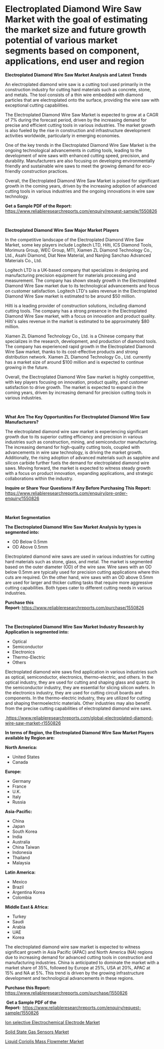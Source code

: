 <p><h1>Electroplated Diamond Wire Saw Market with the goal of estimating the market size and future growth potential of various market segments based on component, applications, end user and region</h1></p><p><strong>Electroplated Diamond Wire Saw Market Analysis and Latest Trends</strong></p>
<p><p>An electroplated diamond wire saw is a cutting tool used primarily in the construction industry for cutting hard materials such as concrete, stone, and metals. The tool consists of a thin wire embedded with diamond particles that are electroplated onto the surface, providing the wire saw with exceptional cutting capabilities.</p><p>The Electroplated Diamond Wire Saw Market is expected to grow at a CAGR of 7% during the forecast period, driven by the increasing demand for precise and efficient cutting tools in various industries. The market growth is also fueled by the rise in construction and infrastructure development activities worldwide, particularly in emerging economies.</p><p>One of the key trends in the Electroplated Diamond Wire Saw Market is the ongoing technological advancements in cutting tools, leading to the development of wire saws with enhanced cutting speed, precision, and durability. Manufacturers are also focusing on developing environmentally friendly and sustainable wire saws to meet the growing demand for eco-friendly construction practices.</p><p>Overall, the Electroplated Diamond Wire Saw Market is poised for significant growth in the coming years, driven by the increasing adoption of advanced cutting tools in various industries and the ongoing innovations in wire saw technology.</p></p>
<p><strong>Get a Sample PDF of the Report:&nbsp;</strong> <a href="https://www.reliableresearchreports.com/enquiry/request-sample/1550826">https://www.reliableresearchreports.com/enquiry/request-sample/1550826</a></p>
<p>&nbsp;</p>
<p><strong>Electroplated Diamond Wire Saw Major Market Players</strong></p>
<p><p>In the competitive landscape of the Electroplated Diamond Wire Saw Market, some key players include Logitech LTD, Hilti, ICS Diamond Tools, Morimura Group, WEC Group, MTI, Xiamen ZL Diamond Technology Co., Ltd., Asahi Diamond, Diat New Material, and Nanjing Sanchao Advanced Materials Co., Ltd.</p><p>Logitech LTD is a UK-based company that specializes in designing and manufacturing precision equipment for materials processing and measurement. The company has shown steady growth in the Electroplated Diamond Wire Saw market due to its technological advancements and focus on customer satisfaction. Logitech LTD's sales revenue in the Electroplated Diamond Wire Saw market is estimated to be around $50 million.</p><p>Hilti is a leading provider of construction solutions, including diamond cutting tools. The company has a strong presence in the Electroplated Diamond Wire Saw market, with a focus on innovation and product quality. Hilti's sales revenue in the market is estimated to be approximately $80 million.</p><p>Xiamen ZL Diamond Technology Co., Ltd. is a Chinese company that specializes in the research, development, and production of diamond tools. The company has experienced rapid growth in the Electroplated Diamond Wire Saw market, thanks to its cost-effective products and strong distribution network. Xiamen ZL Diamond Technology Co., Ltd. currently has a market size of around $100 million and is expected to continue growing in the future.</p><p>Overall, the Electroplated Diamond Wire Saw market is highly competitive, with key players focusing on innovation, product quality, and customer satisfaction to drive growth. The market is expected to expand in the coming years, driven by increasing demand for precision cutting tools in various industries.</p></p>
<p>&nbsp;</p>
<p><strong>What Are The Key Opportunities For Electroplated Diamond Wire Saw Manufacturers?</strong></p>
<p><p>The electroplated diamond wire saw market is experiencing significant growth due to its superior cutting efficiency and precision in various industries such as construction, mining, and semiconductor manufacturing. The increasing demand for high-quality cutting tools, coupled with advancements in wire saw technology, is driving the market growth. Additionally, the rising adoption of advanced materials such as sapphire and silicon carbide further fuels the demand for electroplated diamond wire saws. Moving forward, the market is expected to witness steady growth with a focus on product innovation, expanding applications, and strategic collaborations within the industry.</p></p>
<p><strong>Inquire or Share Your Questions If Any Before Purchasing This Report:</strong> <a href="https://www.reliableresearchreports.com/enquiry/pre-order-enquiry/1550826">https://www.reliableresearchreports.com/enquiry/pre-order-enquiry/1550826</a></p>
<p>&nbsp;</p>
<p><strong>Market Segmentation</strong></p>
<p><strong>The Electroplated Diamond Wire Saw Market Analysis by types is segmented into:</strong></p>
<p><ul><li>OD Below 0.5mm</li><li>OD Above 0.5mm</li></ul></p>
<p><p>Electroplated diamond wire saws are used in various industries for cutting hard materials such as stone, glass, and metal. The market is segmented based on the outer diameter (OD) of the wire saw. Wire saws with an OD below 0.5mm are typically used for precision cutting applications where thin cuts are required. On the other hand, wire saws with an OD above 0.5mm are used for larger and thicker cutting tasks that require more aggressive cutting capabilities. Both types cater to different cutting needs in various industries.</p></p>
<p><strong>Purchase this Report:&nbsp;</strong><a href="https://www.reliableresearchreports.com/purchase/1550826">https://www.reliableresearchreports.com/purchase/1550826</a></p>
<p>&nbsp;</p>
<p><strong>The Electroplated Diamond Wire Saw Market Industry Research by Application is segmented into:</strong></p>
<p><ul><li>Optical</li><li>Semiconductor</li><li>Electronics</li><li>Thermo-Electric</li><li>Others</li></ul></p>
<p><p>Electroplated diamond wire saws find application in various industries such as optical, semiconductor, electronics, thermo-electric, and others. In the optical industry, they are used for cutting and shaping glass and quartz. In the semiconductor industry, they are essential for slicing silicon wafers. In the electronics industry, they are used for cutting circuit boards and components. In the thermo-electric industry, they are utilized for cutting and shaping thermoelectric materials. Other industries may also benefit from the precise cutting capabilities of electroplated diamond wire saws.</p></p>
<p><a href="https://www.reliableresearchreports.com/global-electroplated-diamond-wire-saw-market-r1550826">&nbsp;https://www.reliableresearchreports.com/global-electroplated-diamond-wire-saw-market-r1550826</a></p>
<p><strong>In terms of Region, the Electroplated Diamond Wire Saw Market Players available by Region are:</strong></p>
<p>
    <p> <strong> North America: </strong>
        <ul>
            <li>United States</li>
            <li>Canada</li>
        </ul>
        </p> 
    <p> <strong> Europe: </strong>
        <ul>
            <li>Germany</li>
            <li>France</li>
            <li>U.K.</li>
            <li>Italy</li>
            <li>Russia</li>
        </ul>
        </p> 
    <p> <strong> Asia-Pacific: </strong>
        <ul>
            <li>China</li>
            <li>Japan</li>
            <li>South Korea</li>
            <li>India</li>
            <li>Australia</li>
            <li>China Taiwan</li>
            <li>Indonesia</li>
            <li>Thailand</li>
            <li>Malaysia</li>
        </ul>
        </p> 
    <p> <strong> Latin America: </strong>
        <ul>
            <li>Mexico</li>
            <li>Brazil</li>
            <li>Argentina Korea</li>
            <li>Colombia</li>
        </ul>
        </p> 
    <p> <strong> Middle East & Africa: </strong>
        <ul>
            <li>Turkey</li>
            <li>Saudi</li>
            <li>Arabia</li>
            <li>UAE</li>
            <li>Korea</li>
        </ul>
    </p>
    </p>
<p><p>The electroplated diamond wire saw market is expected to witness significant growth in Asia Pacific (APAC) and North America (NA) regions due to increasing demand for advanced cutting tools in construction and manufacturing industries. China is anticipated to dominate the market with a market share of 35%, followed by Europe at 25%, USA at 20%, APAC at 15% and NA at 5%. This trend is driven by the growing infrastructure development and technological advancements in these regions.</p></p>
<p><strong>Purchase this Report: </strong><a href="https://www.reliableresearchreports.com/purchase/1550826">https://www.reliableresearchreports.com/purchase/1550826</a></p>
<p>&nbsp;<strong>Get a Sample PDF of the Report:&nbsp;&nbsp;</strong><a href="https://www.reliableresearchreports.com/enquiry/request-sample/1550826">https://www.reliableresearchreports.com/enquiry/request-sample/1550826</a></p>
<p><strong></strong></p>
<p><p><a href="https://forested-sushi-9b0.notion.site/Ion-selective-Electrochemical-Electrode-Market-Competitive-Analysis-Market-Trends-and-Forecast-to--971c46f16f5f43b5a2fef5c52341cf69">Ion selective Electrochemical Electrode Market</a></p><p><a href="https://summer-dogwood-3e9.notion.site/Analyzing-Solid-State-Gas-Sensors-Market-Global-Industry-Perspective-and-Forecast-2024-to-2031-28837e48f8c641f381fad499a0f37fa8">Solid State Gas Sensors Market</a></p><p><a href="https://lydian-appliance-61d.notion.site/Liquid-Coriolis-Mass-Flowmeter-Market-Outlook-Industry-Overview-and-Forecast-2024-to-2031-66f10d0d47374037a611672fd600aefd">Liquid Coriolis Mass Flowmeter Market</a></p></p>